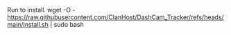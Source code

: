 Run to install.
wget -O - https://raw.githubusercontent.com/ClanHost/DashCam_Tracker/refs/heads/main/install.sh | sudo bash
